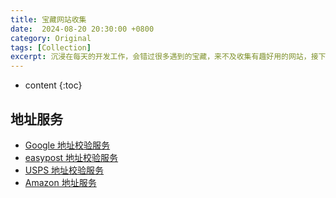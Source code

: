 ```yaml
---
title: 宝藏网站收集
date:  2024-08-20 20:30:00 +0800
category: Original
tags: [Collection]
excerpt: 沉浸在每天的开发工作，会错过很多遇到的宝藏，来不及收集有趣好用的网站，接下来这里会对场景解决、开发提效、技术资讯等等有帮助的分类收纳
---
```


* content
{:toc}
## 地址服务

- [Google 地址校验服务](https://developers.google.com/maps/documentation/address-validation/overview?hl=zh-cn)
- [easypost 地址校验服务](https://www.easypost.com/address-verification-api)
- [USPS 地址校验服务](https://www.smarty.com/articles/usps-address-verification)
- [Amazon 地址服务](https://aws.amazon.com/cn/location/)

